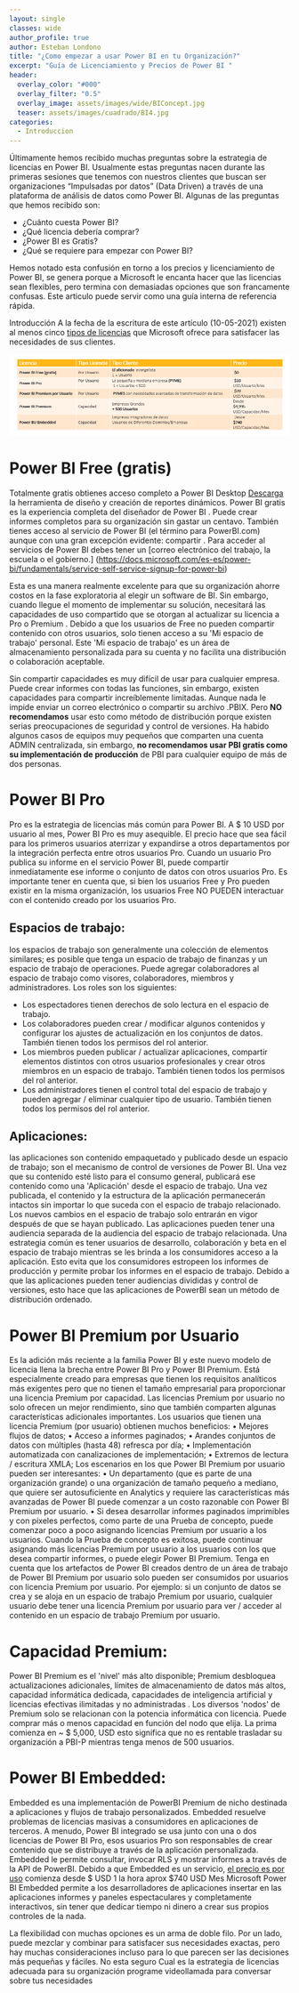 ```yaml
---
layout: single
classes: wide
author_profile: true
author: Esteban Londono
title: "¿Como empezar a usar Power BI en tu Organización?"
excerpt: "Guía de Licenciamiento y Precios de Power BI "
header:
  overlay_color: "#000"
  overlay_filter: "0.5"
  overlay_image: assets/images/wide/BIConcept.jpg
  teaser: assets/images/cuadrado/BI4.jpg
categories:
  - Introduccion
---
```

Últimamente hemos recibido muchas preguntas sobre la estrategia de licencias en Power BI. Usualmente estas preguntas nacen durante las primeras sesiones que tenemos con nuestros clientes que buscan ser organizaciones “Impulsadas por datos” (Data Driven) a través de una plataforma de análisis de datos como Power BI.  Algunas de las preguntas que hemos recibido son:
- ¿Cuánto cuesta Power BI?
- ¿Qué licencia debería comprar?
- ¿Power BI es Gratis?
- ¿Qué se requiere para empezar con Power BI?

Hemos notado esta confusión en torno a los precios y licenciamiento de Power BI, se genera porque a Microsoft le encanta hacer que las licencias sean flexibles, pero termina con demasiadas opciones que son francamente confusas.
Este articulo puede servir como una guía interna de referencia rápida. 

Introducción
A la fecha de la escritura de este artículo (10-05-2021) existen al menos cinco [tipos de licencias](https://powerbi.microsoft.com/es-es/pricing/) que Microsoft ofrece para satisfacer las necesidades de sus clientes.

![Comparacion Licencias Power BI](/assets/images/post/licenciamiento/ComparacionLicenciasPowerBI.PNG)

# Power BI Free (gratis)
Totalmente gratis obtienes acceso completo a Power BI Desktop [Descarga]( https://powerbi.microsoft.com/es-es/desktop/) la herramienta de diseño y creación de reportes dinámicos. Power BI gratis es la experiencia completa del diseñador de Power BI . Puede crear informes completos para su organización sin gastar un centavo.
También tienes acceso al servicio de Power BI (el término para PowerBI.com) aunque con una gran excepción evidente: compartir .  Para acceder al servicios de Power BI debes tener un [correo electrónico del trabajo, la escuela o el gobierno.] (https://docs.microsoft.com/es-es/power-bi/fundamentals/service-self-service-signup-for-power-bi)

Esta es una manera realmente excelente para que su organización ahorre costos en la fase exploratoria al elegir un software de BI. Sin embargo, cuando llegue el momento de implementar su solución, necesitará las capacidades de uso compartido que se otorgan al actualizar su licencia a Pro o Premium .
Debido a que los usuarios de Free no pueden compartir contenido con otros usuarios, solo tienen acceso a su 'Mi espacio de trabajo' personal. Este 'Mi espacio de trabajo' es un área de almacenamiento personalizada para su cuenta y no facilita una distribución o colaboración aceptable. 

Sin compartir capacidades es muy difícil de usar para cualquier empresa. Puede crear informes con todas las funciones, sin embargo, existen capacidades para compartir increíblemente limitadas. Aunque nada le impide enviar un correo electrónico o compartir su archivo .PBIX. Pero **NO recomendamos** usar esto como método de distribución porque existen serias preocupaciones de seguridad y control de versiones. 
Ha habido algunos casos de equipos muy pequeños que comparten una cuenta ADMIN centralizada, sin embargo, **no recomendamos usar PBI gratis como su implementación de producción** de PBI para cualquier equipo de más de dos personas.
 

# Power BI Pro
Pro es la estrategia de licencias más común para Power BI. A $ 10 USD por usuario al mes, Power BI Pro es muy asequible. El precio hace que sea fácil para los primeros usuarios aterrizar y expandirse a otros departamentos por la integración perfecta entre otros usuarios Pro. Cuando un usuario Pro publica su informe en el servicio Power BI, puede compartir inmediatamente ese informe o conjunto de datos con otros usuarios Pro.  Es importante tener en cuenta que, si bien los usuarios Free y Pro pueden existir en la misma organización, los usuarios Free NO PUEDEN interactuar con el contenido creado por los usuarios Pro.

## Espacios de trabajo: 
los espacios de trabajo son generalmente una colección de elementos similares; es posible que tenga un espacio de trabajo de finanzas y un espacio de trabajo de operaciones. Puede agregar colaboradores al espacio de trabajo como visores, colaboradores, miembros y administradores. Los roles son los siguientes:
- Los espectadores tienen derechos de solo lectura en el espacio de trabajo.
- Los colaboradores pueden crear / modificar algunos contenidos y configurar los ajustes de actualización en los conjuntos de datos. También tienen todos los permisos del rol anterior.
- Los miembros pueden publicar / actualizar aplicaciones, compartir elementos distintos con otros usuarios profesionales y crear otros miembros en un espacio de trabajo. También tienen todos los permisos del rol anterior.
- Los administradores tienen el control total del espacio de trabajo y pueden agregar / eliminar cualquier tipo de usuario. También tienen todos los permisos del rol anterior.

## Aplicaciones: 
las aplicaciones son contenido empaquetado y publicado desde un espacio de trabajo; son el mecanismo de control de versiones de Power BI. Una vez que su contenido esté listo para el consumo general, publicará ese contenido como una 'Aplicación' desde el espacio de trabajo. Una vez publicada, el contenido y la estructura de la aplicación permanecerán intactos sin importar lo que suceda con el espacio de trabajo relacionado. Los nuevos cambios en el espacio de trabajo solo entrarán en vigor después de que se hayan publicado. Las aplicaciones pueden tener una audiencia separada de la audiencia del espacio de trabajo relacionada. Una estrategia común es tener usuarios de desarrollo, colaboración y beta en el espacio de trabajo mientras se les brinda a los consumidores acceso a la aplicación. Esto evita que los consumidores estropeen los informes de producción y permite probar los informes en el espacio de trabajo.
Debido a que las aplicaciones pueden tener audiencias divididas y control de versiones, esto hace que las aplicaciones de PowerBI sean un método de distribución ordenado.

# Power BI Premium por Usuario

Es la adición más reciente a la familia Power BI y este nuevo modelo de licencia  llena la brecha entre Power BI Pro y Power BI Premium. Está especialmente creado para empresas que tienen los requisitos analíticos más exigentes pero que no tienen el tamaño empresarial para proporcionar una licencia Premium por capacidad.
Las licencias Premium por usuario no solo ofrecen un mejor rendimiento, sino que también comparten algunas características adicionales importantes. Los usuarios que tienen una licencia Premium (por usuario) obtienen muchos beneficios:
•	Mejores flujos de datos;
•	Acceso a informes paginados;
•	Arandes conjuntos de datos con múltiples (hasta 48) refresca por día;
•	Implementación automatizada con canalizaciones de implementación;
•	Extremos de lectura / escritura XMLA;
Los escenarios en los que Power BI Premium por usuario pueden ser interesantes:
•	Un departamento (que es parte de una organización grande) o una organización de tamaño pequeño a mediano, que quiere ser autosuficiente en Analytics y requiere las características más avanzadas de Power BI puede comenzar a un costo razonable con Power BI Premium por usuario.
•	Si desea desarrollar informes paginados imprimibles y con píxeles perfectos, como parte de una Prueba de concepto, puede comenzar poco a poco asignando licencias Premium por usuario a los usuarios. Cuando la Prueba de concepto es exitosa, puede continuar asignando más licencias Premium por usuario a los usuarios con los que desea compartir informes, o puede elegir Power BI Premium.
Tenga en cuenta que los artefactos de Power BI creados dentro de un área de trabajo de Power BI Premium por usuario solo pueden ser consumidos por usuarios con licencia Premium por usuario. Por ejemplo: si un conjunto de datos se crea y se aloja en un espacio de trabajo Premium por usuario, cualquier usuario debe tener una licencia Premium por usuario para ver / acceder al contenido en un espacio de trabajo Premium por usuario.
# Capacidad Premium:
Power BI Premium es el 'nivel' más alto disponible; Premium desbloquea actualizaciones adicionales, límites de almacenamiento de datos más altos, capacidad informática dedicada, capacidades de inteligencia artificial y licencias efectivas ilimitadas y no administradas . Los diversos 'nodos' de Premium solo se relacionan con la potencia informática con licencia. Puede comprar más o menos capacidad en función del nodo que elija. La prima comienza en ~  $ 5,000,  USD esto significa que no es rentable trasladar su organización a PBI-P mientras tenga menos de 500 usuarios.

# Power BI Embedded:

Embedded es una implementación de PowerBI Premium de nicho destinada a aplicaciones y flujos de trabajo personalizados. Embedded resuelve problemas de licencias masivas a consumidores en aplicaciones de terceros. A menudo, Power BI integrado se usa junto con una o dos licencias de Power BI Pro, esos usuarios Pro son responsables de crear contenido que se distribuye a través de la aplicación personalizada. Embedded le permite consultar, invocar RLS y mostrar informes a través de la API de PowerBI. Debido a que Embedded es un servicio, [el precio es por uso](https://azure.microsoft.com/es-es/pricing/details/power-bi-embedded/) comienza desde $ USD 1 la hora aprox $740 USD Mes
Microsoft Power BI Embedded permite a los desarrolladores de aplicaciones insertar en las aplicaciones informes y paneles espectaculares y completamente interactivos, sin tener que dedicar tiempo ni dinero a crear sus propios controles de la nada.

La flexibilidad con muchas opciones es un arma de doble filo. Por un lado, puede mezclar y combinar para satisfacer sus necesidades exactas, pero hay muchas consideraciones incluso para lo que parecen ser las decisiones más pequeñas y fáciles.
No esta seguro Cual es la estrategia de licencias adecuada para su organización programe videollamada para conversar sobre tus necesidades

